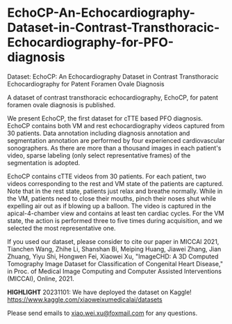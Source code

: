 # EchoCP-An-Echocardiography-Dataset-in-Contrast-Transthoracic-Echocardiography-for-PFO-diagnosis
Dataset: EchoCP: An Echocardiography Dataset in Contrast Transthoracic Echocardiography for Patent Foramen Ovale Diagnosis

A dataset of contrast transthoracic echocardiography, EchoCP, for patent foramen ovale diagnosis is published. 

We present EchoCP, the first dataset for cTTE based PFO diagnosis. EchoCP contains both VM and rest echocardiography videos captured from 30 patients.
Data annotation including diagnosis annotation and segmentation annotation are performed by four experienced cardiovascular sonographers.
As there are more than a thousand images in each patient's video, sparse labeling (only select representative frames) of the segmentation is adopted.

EchoCP contains cTTE videos from 30 patients. For each patient, two videos corresponding to the rest and VM state of the patients are captured. 
Note that in the rest state, patients just relax and breathe normally. While in the VM, patients need to close their mouths, pinch their noses shut while expelling air out as if blowing up a balloon.
The video is captured in the apical-4-chamber view and contains at least ten cardiac cycles.
For the VM state, the action is performed three to five times during acquisition, and we selected the most representative one.

If you used our dataset, please consider to cite our paper in MICCAI 2021, Tianchen Wang, Zhihe Li, Shanshan Bi, Meiping Huang, Jiawei Zhang, Jian Zhuang, Yiyu Shi, Hongwen Fei, Xiaowei Xu, "ImageCHD: A 3D Computed Tomography Image Dataset for Classification of Congenital Heart Disease," in Proc. of Medical Image Computing and Computer Assisted Interventions (MICCAI), Online, 2021.

**HIGHLIGHT** 20231101: We have deployed the dataset on Kaggle! https://www.kaggle.com/xiaoweixumedicalai/datasets

Please send emails to xiao.wei.xu@foxmail.com for any questions.
